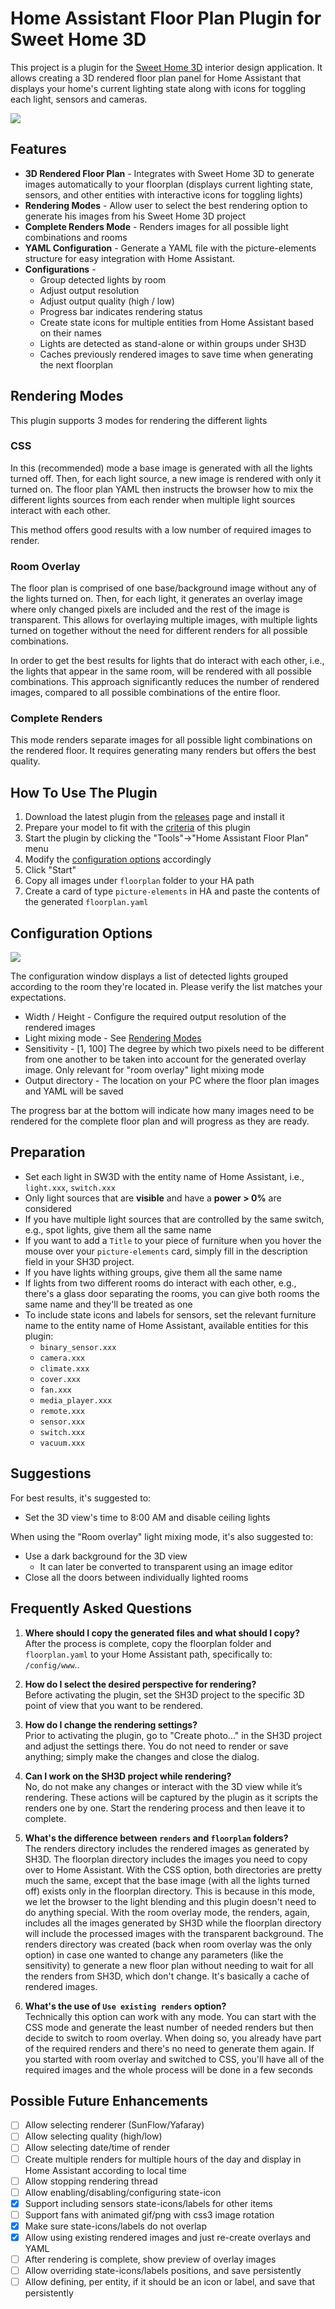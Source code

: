 # Home Assistant Floor Plan Plugin for Sweet Home 3D

This project is a plugin for the [Sweet Home 3D](https://www.sweethome3d.com/)
interior design application.
It allows creating a 3D rendered floor plan panel for Home Assistant that
displays your home's current lighting state along with icons for toggling each
light, sensors and cameras.

<img src="doc/demo.gif" />

## Features

* **3D Rendered Floor Plan** - Integrates with Sweet Home 3D to generate images automatically to your floorplan (displays current lighting state, sensors, and other entities with interactive icons for toggling lights)
* **Rendering Modes** - Allow user to select the best rendering option to generate his images from his Sweet Home 3D project
* **Complete Renders Mode** - Renders images for all possible light combinations and rooms
* **YAML Configuration** - Generate a YAML file with the picture-elements structure for easy integration with Home Assistant.
* **Configurations** -
  - Group detected lights by room
  - Adjust output resolution
  - Adjust output quality (high / low)
  - Progress bar indicates rendering status
  - Create state icons for multiple entities from Home Assistant based on their names
  - Lights are detected as stand-alone or within groups under SH3D
  - Caches previously rendered images to save time when generating the next floorplan

## Rendering Modes

This plugin supports 3 modes for rendering the different lights

### CSS

In this (recommended) mode a base image is generated with all the lights turned
off. Then, for each light source, a new image is rendered with only it turned
on. The floor plan YAML then instructs the browser how to mix the different
lights sources from each render when multiple light sources interact with each
other.

This method offers good results with a low number of required images to render.

### Room Overlay

The floor plan is comprised of one base/background image without any of the
lights turned on. Then, for each light, it generates an overlay image where only
changed pixels are included and the rest of the image is transparent. This
allows for overlaying multiple images, with multiple lights turned on together
without the need for different renders for all possible combinations.

In order to get the best results for lights that do interact with each other,
i.e., the lights that appear in the same room, will be rendered with all
possible combinations. This approach significantly reduces the number of
rendered images, compared to all possible combinations of the entire floor.

### Complete Renders

This mode renders separate images for all possible light combinations on the
rendered floor. It requires generating many renders but offers the best quality.

## How To Use The Plugin

1. Download the latest plugin from the [releases](../../releases/latest) page and
   install it
2. Prepare your model to fit with the [criteria](#preparation) of this plugin
3. Start the plugin by clicking the "Tools"->"Home Assistant Floor Plan" menu
4. Modify the [configuration options](#configuration-options) accordingly
5. Click "Start"
6. Copy all images under `floorplan` folder to your HA path
7. Create a card of type `picture-elements` in HA and paste the contents of the generated `floorplan.yaml`

## Configuration Options

<img src="doc/options.png" />

The configuration window displays a list of detected lights grouped according to
the room they're located in. Please verify the list matches your expectations.

* Width / Height - Configure the required output resolution of the rendered
  images
* Light mixing mode - See [Rendering Modes](#rendering-modes)
* Sensitivity - [1, 100] The degree by which two pixels need to be different
  from one another to be taken into account for the generated overlay image.
  Only relevant for "room overlay" light mixing mode
* Output directory - The location on your PC where the floor plan images and
  YAML will be saved

The progress bar at the bottom will indicate how many images need to be rendered
for the complete floor plan and will progress as they are ready.

## Preparation

* Set each light in SW3D with the entity name of Home Assistant, i.e.,
  `light.xxx`, `switch.xxx`
* Only light sources that are **visible** and have a **power > 0%** are considered
* If you have multiple light sources that are controlled by the same switch,
  e.g., spot lights, give them all the same name
* If you want to add a `Title` to your piece of furniture when you hover the mouse over your `picture-elements` card, simply fill in the description field in your SH3D project.
* If you have lights withing groups, give them all the same name
* If lights from two different rooms do interact with each other, e.g., there's
  a glass door separating the rooms, you can give both rooms the same name and
  they'll be treated as one
* To include state icons and labels for sensors, set the relevant furniture name
  to the entity name of Home Assistant, available entities for this plugin:
  - `binary_sensor.xxx`
  - `camera.xxx`
  - `climate.xxx`
  - `cover.xxx`
  - `fan.xxx`
  - `media_player.xxx`
  - `remote.xxx`
  - `sensor.xxx`
  - `switch.xxx`
  - `vacuum.xxx`

## Suggestions

For best results, it's suggested to:
* Set the 3D view's time to 8:00 AM and disable ceiling lights

When using the "Room overlay" light mixing mode, it's also suggested to:
* Use a dark background for the 3D view
  * It can later be converted to transparent using an image editor
* Close all the doors between individually lighted rooms

## Frequently Asked Questions

1. **Where should I copy the generated files and what should I copy?**  
  After the process is complete, copy the floorplan folder and `floorplan.yaml` to your Home Assistant path, specifically to: `/config/www`..

2. **How do I select the desired perspective for rendering?**  
  Before activating the plugin, set the SH3D project to the specific 3D point of view that you want to be rendered.

3. **How do I change the rendering settings?**  
  Prior to activating the plugin, go to "Create photo…" in the SH3D project and adjust the settings there. You do not need to render or save anything; simply make the changes and close the dialog.

4. **Can I work on the SH3D project while rendering?**  
  No, do not make any changes or interact with the 3D view while it’s rendering. These actions will be captured by the plugin as it scripts the renders one by one. Start the rendering process and then leave it to complete.

5. **What's the difference between `renders` and `floorplan` folders?**  
  The renders directory includes the rendered images as generated by SH3D. The floorplan directory includes the images you need to copy over to Home Assistant. With the CSS option, both directories are pretty much the same, except that the base image (with all the lights turned off) exists only in the floorplan directory. This is because in this mode, we let the browser to the light blending and this plugin doesn't need to do anything special.
  With the room overlay mode, the renders, again, includes all the images generated by SH3D while the floorplan directory will include the processed images with the transparent background.
  The renders directory was created (back when room overlay was the only option) in case one wanted to change any parameters (like the sensitivity) to generate a new floor plan without needing to wait for all the renders from SH3D, which don't change. It's basically a cache of rendered images.  

6. **What's the use of `Use existing renders` option?**  
  Technically this option can work with any mode. You can start with the CSS mode and generate the least number of needed renders but then decide to switch to room overlay. When doing so, you already have part of the required renders and there's no need to generate them again. If you started with room overlay and switched to CSS, you'll have all of the required images and the whole process will be done in a few seconds

## Possible Future Enhancements
- [ ] Allow selecting renderer (SunFlow/Yafaray)
- [ ] Allow selecting quality (high/low)
- [ ] Allow selecting date/time of render
- [ ] Create multiple renders for multiple hours of the day and display in Home
      Assistant according to local time
- [ ] Allow stopping rendering thread
- [ ] Allow enabling/disabling/configuring state-icon
- [x] Support including sensors state-icons/labels for other items
- [ ] Support fans with animated gif/png with css3 image rotation
- [x] Make sure state-icons/labels do not overlap
- [x] Allow using existing rendered images and just re-create overlays and YAML
- [ ] After rendering is complete, show preview of overlay images
- [ ] Allow overriding state-icons/labels positions, and save persistently
- [ ] Allow defining, per entity, if it should be an icon or label, and save
      that persistently
